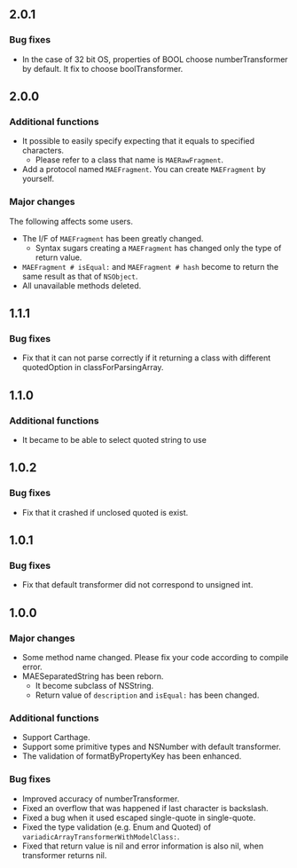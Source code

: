 ## 2.0.1

### Bug fixes

- In the case of 32 bit OS, properties of BOOL choose numberTransformer by default. It fix to choose boolTransformer.

## 2.0.0

### Additional functions

- It possible to easily specify expecting that it equals to specified characters.
  - Please refer to a class that name is `MAERawFragment`.
- Add a protocol named `MAEFragment`. You can create `MAEFragment` by yourself.

### Major changes

The following affects some users.

- The I/F of `MAEFragment` has been greatly changed.
  - Syntax sugars creating a `MAEFragment` has changed only the type of return value.
- `MAEFragment # isEqual:` and `MAEFragment # hash` become to return the same result as that of `NSObject`.
- All unavailable methods deleted.

## 1.1.1

### Bug fixes

- Fix that it can not parse correctly if it returning a class with different quotedOption in classForParsingArray.

## 1.1.0

### Additional functions

- It became to be able to select quoted string to use

## 1.0.2

### Bug fixes

- Fix that it crashed if unclosed quoted is exist.

## 1.0.1

### Bug fixes

- Fix that default transformer did not correspond to unsigned int.

## 1.0.0

### Major changes

- Some method name changed. Please fix your code according to compile error.
- MAESeparatedString has been reborn.
  - It become subclass of NSString.
  - Return value of `description` and `isEqual:` has been changed.

### Additional functions

- Support Carthage.
- Support some primitive types and NSNumber with default transformer.
- The validation of formatByPropertyKey has been enhanced.

### Bug fixes

- Improved accuracy of numberTransformer.
- Fixed an overflow that was happened if last character is backslash.
- Fixed a bug when it used escaped single-quote in single-quote.
- Fixed the type validation (e.g. Enum and Quoted) of `variadicArrayTransformerWithModelClass:`.
- Fixed that return value is nil and error information is also nil, when transformer returns nil.
